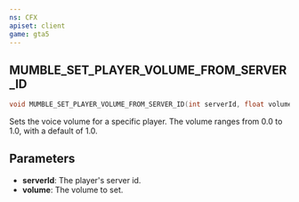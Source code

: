 ```yaml
---
ns: CFX
apiset: client
game: gta5
---
```

## MUMBLE_SET_PLAYER_VOLUME_FROM_SERVER_ID

```c
void MUMBLE_SET_PLAYER_VOLUME_FROM_SERVER_ID(int serverId, float volume);
```

Sets the voice volume for a specific player. The volume ranges from 0.0 to 1.0, with a default of 1.0.

## Parameters
* **serverId**: The player's server id.
* **volume**: The volume to set.
